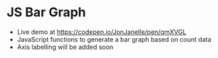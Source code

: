 # JS Bar Graph
* Live demo at https://codepen.io/JonJanelle/pen/qmXVGL
* JavaScript functions to generate a bar graph based on count data
* Axis labelling will be added soon
